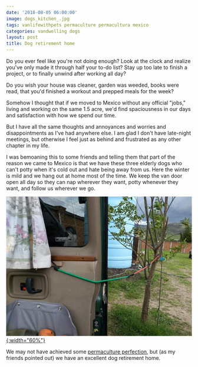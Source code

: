 ```yaml
---
date: '2018-08-05 06:00:00'
image: dogs_kitchen_.jpg
tags: vanlifewithpets permaculture permacultura mexico
categories: vandwelling dogs
layout: post
title: Dog retirement home
---
```


Do you ever feel like you're not doing enough? Look at the clock and realize you've only made it through half your to-do list? Stay up too late to finish a project, or to finally unwind after working all day?

Do you wish your house was cleaner, garden was weeded, books were read, that you'd finished a workout and prepped meals for the week?

Somehow I thought that if we moved to Mexico without any official "jobs," living and working on the same 1.5 acre, we'd find spaciousness in our days and satisfaction with how we spend our time.

But I have all the same thoughts and annoyances and worries and disappointments as I've had anywhere else. I am glad I don't have late-night meetings, but otherwise I feel just as behind and frustrated as any other chapter in my life.

I was bemoaning this to some friends and telling them that part of the reason we came to Mexico is that we have these three elderly dogs who can't potty when it's cold out and hate being away from us. Here the winter is mild and we hang out at home most of the time. We keep the van door open all day so they can nap wherever they want, potty whenever they want, and follow us wherever we go.

[![](/images/wind_.jpg){:width="60%"}](/images/.jpg)

We may not have achieved some [permaculture perfection](https://reverdecer.annalisagross.com/2018/08/04/great-expectations/), but (as my friends pointed out) we have an excellent dog retirement home.
